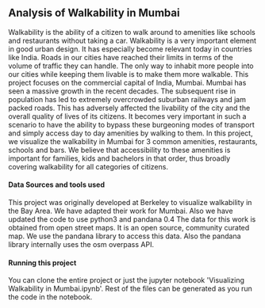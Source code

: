 ## Analysis of Walkability in Mumbai

Walkability is the ability of a citizen to walk around to amenities like schools and restaurants without taking a car. Walkability is a very important element in good urban design. It has especially become relevant today in countries like India. Roads in our cities have reached their limits in terms of the volume of traffic they can handle. The only way to inhabit more people into our cities while keeping them livable is to make them more walkable.
This project focuses on the commercial capital of India, Mumbai. Mumbai has seen a massive growth in the recent decades. The subsequent rise in population has led to extremely overcrowded suburban railways and jam packed roads. This has adversely affected the livability of the city and the overall quality of lives of its citizens. It becomes very important in such a scenario to have the ability to bypass these burgeoning modes of transport and simply access day to day amenities by walking to them.
In this project, we visualize the walkability in Mumbai for 3 common amenities, restaurants, schools and bars. We believe that accessibility to these amenities is important for families, kids and bachelors in that order, thus broadly covering walkability for all categories of citizens.

#### Data Sources and tools used
This project was originally developed at Berkeley to visualize walkability in the Bay Area. We have adapted their work for Mumbai. Also we have updated the code to use python3 and pandana 0.4
The data for this work is obtained from open street maps. It is an open source, community curated map. We use the pandana library to access this data. Also the pandana library internally uses the osm overpass API.

#### Running this project
You can clone the entire project or just the jupyter notebook 'Visualizing Walkability in Mumbai.ipynb'. Rest of the files can be generated as you run the code in the notebook.


